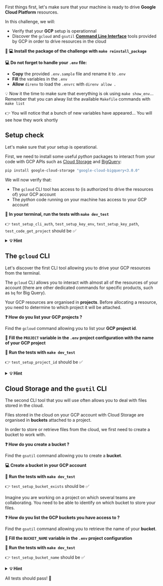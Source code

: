 
[//]: # ( challenge tech stack: gcloud gsutil cloud-storage )

[//]: # ( challenge presentation )

First things first, let's make sure that your machine is ready to drive **Google Cloud Platform** resources.

In this challenge, we will:
- Verify that your **GCP** setup is operationnal
- Discover the `gcloud` and `gsutil` **[Command Line Interface](https://en.wikipedia.org/wiki/Command-line_interface)** tools provided by GCP in order to drive resources in the cloud

**🚨 💻 Install the package of the challenge with `make reinstall_package`**

**💻 Do not forget to handle your `.env` file:**
- **Copy** the provided `.env.sample` file and rename it to `.env`
- **Fill** the variables in the `.env`
- **Allow** `direnv` to load the `.envrc` with `direnv allow .`

💡 Now it the time to make sure that everything is ok using `make show_env`... Remember that you can alway list the available `Makefile` commands with `make list`

👉 You will notice that a bunch of new variables have appeared... You will see how they work shortly

[//]: # ( challenge instructions )

## Setup check

Let's make sure that your setup is operational.

First, we need to install some useful _python_ packages to interact from your code with GCP APIs such as [Cloud Storage](https://cloud.google.com/storage/docs/apis) and [BigQuery](https://cloud.google.com/bigquery/docs/reference/rest):

``` bash
pip install google-cloud-storage "google-cloud-bigquery<3.0.0"
```

We will now verify that:
- The `gcloud` CLI tool has access to (is authorized to drive the resources of) your GCP account
- The _python_ code running on your machine has access to your GCP account

**🧪 In your terminal, run the tests with `make dev_test`**

👉 `test_setup_cli_auth`, `test_setup_key_env`, `test_setup_key_path`, `test_code_get_project` should be ✅

<details>
  <summary markdown='span'><strong> 💡 Hint </strong></summary>


  Don't stay stuck for too long here, ask for a TA if your setup is not operational.

  You can head back towards the _Google Cloud Platform setup_ section of the [data setup](https://github.com/lewagon/data-setup) and in particular have a look at *Create a service account key*.
</details>

## The `gcloud` CLI

Let's discover the first CLI tool allowing you to drive your GCP resources from the terminal.

The `gcloud` CLI allows you to interact with almost all of the resources of your account (there are other dedicated commands for specific products, such as `bq` for Big Query).

Your GCP resources are organised in **projects**. Before allocating a resource, you need to determine to which project it will be attached.

**❓ How do you list your GCP projects ?**

Find the `gcloud` command allowing you to list your **GCP project id**.

**📝 Fill the `PROJECT` variable in the `.env` project configuration with the name of your GCP project**

**🧪 Run the tests with `make dev_test`**

👉 `test_setup_project_id` should be ✅

<details>
  <summary markdown='span'><strong> 💡 Hint </strong></summary>


  You can use the `-h` flag or the `--help` (more details) parameter in order to retrieve contextual help on the `gcloud` commands or sub commands (use `gcloud billing -h` to list the gcloud billing sub commands or `gcloud billing --help` for a more detailed help on the sub commands).

  👉 Pressing `q` is usually the way to exit the help if the command did not terminate itself, (`Ctrl + C` also works)

  Also note that running `gcloud` without arguments lists all the available sub commands by group.
</details>

## Cloud Storage and the `gsutil` CLI

The second CLI tool that you will use often allows you to deal with files stored in the cloud.

Files stored in the cloud on your GCP account with Cloud Storage are organised in **buckets** attached to a project.

In order to store or retrieve files from the cloud, we first need to create a bucket to work with.

**❓ How do you create a bucket ?**

Find the `gsutil` command allowing you to create a **bucket**.

**💻 Create a bucket in your GCP account**

**🧪 Run the tests with `make dev_test`**

👉 `test_setup_bucket_exists` should be ✅

Imagine you are working on a project on which several teams are collaborating. You need to be able to identify on which bucket to store your files.

**❓ How do you list the GCP buckets you have access to ?**

Find the `gsutil` command allowing you to retrieve the name of your **bucket**.

**📝 Fill the `BUCKET_NAME` variable in the `.env` project configuration**

**🧪 Run the tests with `make dev_test`**

👉 `test_setup_bucket_name` should be ✅

<details>
  <summary markdown='span'><strong> 💡 Hint </strong></summary>


  You can also use the [Cloud Storage console](https://console.cloud.google.com/storage/) in order create a bucket or list the existing buckets and their content.

  Do you see how much slower than the command line the GCP console (web interface) is ?
</details>

All tests should pass! 👏
